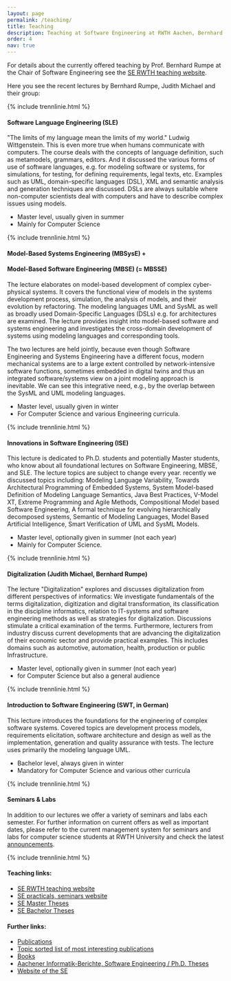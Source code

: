 ```yaml
---
layout: page
permalink: /teaching/
title: Teaching
description: Teaching at Software Engineering at RWTH Aachen, Bernhard Rumpe
order: 4
nav: true
---
```


For details about the currently offered teaching by Prof. Bernhard Rumpe
at the Chair of Software Engineering see the
[SE RWTH teaching website](https://www.se-rwth.de/teaching/).

Here you see the recent lectures by Bernhard Rumpe, 
Judith Michael and their group:

{% include trennlinie.html %}

#### Software Language Engineering (SLE)

"The limits of my language mean the limits of my world." Ludwig 
Wittgenstein. This is even more true when humans communicate with 
computers. The course deals with the concepts of language definition, 
such as metamodels, grammars, editors. And it discussed the various 
forms of use of software languages, e.g. for modeling software or 
systems, for simulations, for testing, for defining requirements, legal 
texts, etc. Examples such as UML, domain-specific languages ​​(DSL), XML 
and semantic analysis and generation techniques are discussed. DSLs are 
always suitable where non-computer scientists deal with computers and 
have to describe complex issues using models. 

* Master level, usually given in summer 
* Mainly for Computer Science

{% include trennlinie.html %}

#### Model-Based Systems Engineering (MBSysE) +

#### Model-Based Software Engineering (MBSE)  (= MBSSE)

The lecture elaborates on model-based development of complex 
cyber-physical systems. It covers the functional view of models in the 
systems development process, simulation, the analysis of models, and 
their evolution by refactoring. The modeling languages UML and SysML as 
well as broadly used Domain-Specific Languages (DSLs) e.g. for 
architectures are examined. The lecture provides insight into 
model-based software and systems engineering and investigates the 
cross-domain development of systems using modeling languages and 
corresponding tools. 

The two lectures are held jointly, because even though Software 
Engineering and Systems Engineering have a different focus, modern 
mechanical systems are to a large extent controlled by 
network-intensive software functions, sometimes embedded in digital 
twins and thus an integrated software/systems view on a joint modeling 
approach is inevitable. We can see this integrative need, e.g., by the 
overlap between the SysML and UML modeling languages. 

* Master level, usually given in winter 
* For Computer Science and various Engineering curricula.

{% include trennlinie.html %}

#### Innovations in Software Engineering (ISE)

This lecture is dedicated to Ph.D. students and potentially Master 
students, who know about all foundational lectures on Software 
Engineering, MBSE, and SLE. The lecture topics are subject to change 
every year. recently we discussed  topics including: Modeling 
Language Variability, Towards Architectural Programming of Embedded 
Systems, System Model-based Definition of Modeling Language 
Semantics, Java Best Practices, V-Model XT, Extreme 
Programming and Agile Methods, Compositional Model based Software 
Engineering, A formal technique for evolving hierarchically 
decomposed systems, Semantic of Modeling Languages, Model Based 
Artificial Intelligence, Smart Verification of UML and SysML Models. 

* Master level, optionally given in summer (not each year)
* Mainly for Computer Science.

{% include trennlinie.html %}

#### Digitalization (Judith Michael, Bernhard Rumpe) 

The lecture "Digitalization" explores and discusses digitalization from 
different perspectives of informatics: We investigate fundamentals of 
the terms digitalization, digitization and digital transformation, its 
classification in the discipline informatics, relation to IT-systems 
and software engineering methods as well as strategies for 
digitalization. Discussions stimulate a critical examination of the 
terms. Furthermore, lecturers from industry discuss current 
developments that are advancing the digitalization of their economic 
sector and provide practical examples. This includes domains such as 
automotive, automation, health, production or public Infrastructure. 

* Master level, optionally given in summer (not each year)
* for Computer Science but also a general audience


{% include trennlinie.html %}

#### Introduction to Software Engineering (SWT, in German)

This lecture introduces the foundations for the engineering of complex 
software systems. Covered topics are development process models, 
requirements elicitation, software architecture and design as well as 
the implementation, generation and quality assurance with tests. The 
lecture uses primarily the modeling language UML. 

* Bachelor level, always given in winter
* Mandatory for Computer Science and various other curricula

{% include trennlinie.html %}

#### Seminars & Labs
In addition to our lectures we offer a variety of seminars and labs each 
semester. For further information on current offers as well as important
dates, please refer to the current management system for seminars and labs
for computer science students at RWTH University and check the latest 
[announcements](https://www.informatik.rwth-aachen.de/cms/informatik/Fachgruppe/Aktuell/~lomx/Meldungen/).

{% include trennlinie.html %}

#### Teaching links:

- [SE RWTH teaching website](https://www.se-rwth.de/teaching/)
- [SE practicals, seminars website](https://www.se-rwth.de/teaching/)
- [SE Master Theses](https://www.se-rwth.de/theses/)
- [SE Bachelor Theses](https://www.se-rwth.de/theses/)

#### Further links:

- [Publications](/publications)
- [Topic sorted list of most interesting publications](/research)
- [Books](/books)
- [Aachener Informatik-Berichte, Software Engineering / Ph.D. Theses](/phdtheses)
- [Website of the SE](https://www.se-rwth.de)

